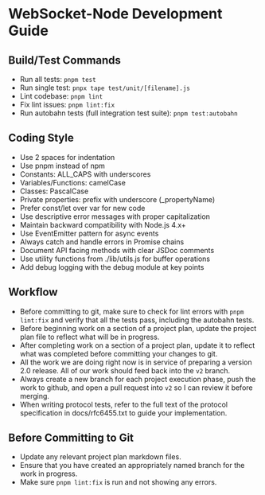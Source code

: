 # WebSocket-Node Development Guide

## Build/Test Commands

- Run all tests: `pnpm test`
- Run single test: `pnpx tape test/unit/[filename].js`
- Lint codebase: `pnpm lint`
- Fix lint issues: `pnpm lint:fix`
- Run autobahn tests (full integration test suite): `pnpm test:autobahn`

## Coding Style

- Use 2 spaces for indentation
- Use pnpm instead of npm
- Constants: ALL_CAPS with underscores
- Variables/Functions: camelCase
- Classes: PascalCase
- Private properties: prefix with underscore (_propertyName)
- Prefer const/let over var for new code
- Use descriptive error messages with proper capitalization
- Maintain backward compatibility with Node.js 4.x+
- Use EventEmitter pattern for async events
- Always catch and handle errors in Promise chains
- Document API facing methods with clear JSDoc comments
- Use utility functions from ./lib/utils.js for buffer operations
- Add debug logging with the debug module at key points

## Workflow

- Before committing to git, make sure to check for lint errors with `pnpm lint:fix` and verify that all the tests pass, including the autobahn tests.
- Before beginning work on a section of a project plan, update the project plan file to reflect what will be in progress.
- After completing work on a section of a project plan, update it to reflect what was completed before committing your changes to git.
- All the work we are doing right now is in service of preparing a version 2.0 release. All of our work should feed back into the `v2` branch.
- Always create a new branch for each project execution phase, push the work to github, and open a pull request into `v2` so I can review it before merging.
- When writing protocol tests, refer to the full text of the protocol specification in docs/rfc6455.txt to guide your implementation.

## Before Committing to Git

- Update any relevant project plan markdown files.
- Ensure that you have created an appropriately named branch for the work in progress.
- Make sure `pnpm lint:fix` is run and not showing any errors.
